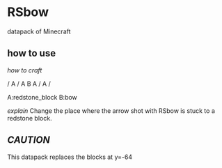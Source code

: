 # RSbow
datapack of Minecraft

## how to use
*how to craft*

/ A /
A B A
/ A /

A:redstone_block
B:bow

*explain*
Change the place where the arrow shot with RSbow is stuck to a redstone block.

## ***CAUTION***
This datapack replaces the blocks at y=-64
